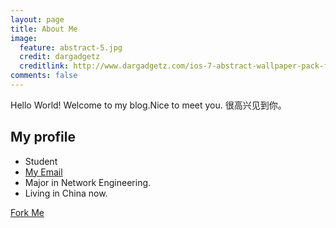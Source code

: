 ```yaml
---
layout: page
title: About Me
image:
  feature: abstract-5.jpg
  credit: dargadgetz
  creditlink: http://www.dargadgetz.com/ios-7-abstract-wallpaper-pack-for-iphone-5-and-ipod-touch-retina/
comments: false
---
```


Hello World!
Welcome to my blog.Nice to meet you.
很高兴见到你。

## My profile

* Student
* [My Email](mailto:xinqiu.94@gmail.com)
* Major in Network Engineering.
* Living in China now.

<div markdown="0"><a href="https://github.com/xinqiu/xinqiu.github.io/fork" class="btn btn-info">Fork Me</a></div>
